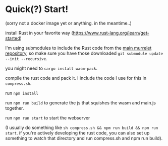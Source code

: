 

# Quick(?) Start!

(sorry not a docker image yet or anything. in the meantime..)

install Rust in your favorite way (https://www.rust-lang.org/learn/get-started)

I'm using submodules to include the Rust code from the [main murrelet repository](https://github.com/jessstringham/murrelet), so make sure you have those downloaded `git submodule update --init --recursive`.

you might need to `cargo install wasm-pack`.

compile the rust code and pack it. I include the code I use for this in `compress.sh`.

run `npm install`

run `npm run build` to generate the js that squishes the wasm and main.js together.

run `npm run start` to start the webserver

(I usually do something like `sh compress.sh && npm run build && npm run start`. if you're actively developing the rust code, you can also set up something to watch that directory and run compress.sh and npm run build).
